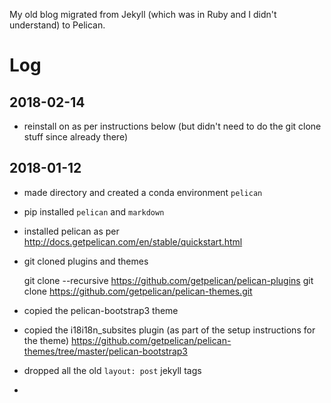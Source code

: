 My old blog migrated from Jekyll (which was in Ruby and I didn't understand) to Pelican.

# Log

## 2018-02-14

- reinstall on as per instructions below (but didn't need to do the git clone stuff since already there)

## 2018-01-12

- made directory and created a conda environment `pelican`
- pip installed `pelican` and `markdown`
- installed pelican as per http://docs.getpelican.com/en/stable/quickstart.html
- git cloned plugins and themes

  git clone --recursive https://github.com/getpelican/pelican-plugins
  git clone https://github.com/getpelican/pelican-themes.git

- copied the pelican-bootstrap3 theme
- copied the i18i18n_subsites plugin (as part of the setup instructions for the theme) https://github.com/getpelican/pelican-themes/tree/master/pelican-bootstrap3

- dropped all the old `layout: post` jekyll tags
- 